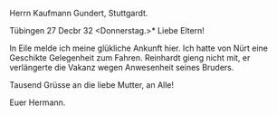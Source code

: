 Herrn Kaufmann Gundert, Stuttgardt.

 Tübingen 27 Decbr 32 <Donnerstag.>*
Liebe Eltern!

In Eile melde ich meine glükliche Ankunft hier. Ich hatte von Nürt eine Geschikte Gelegenheit zum Fahren. Reinhardt gieng nicht mit, er verlängerte die Vakanz wegen Anwesenheit seines Bruders.

Tausend Grüsse an die liebe Mutter, an Alle!

 Euer Hermann.
